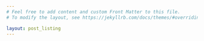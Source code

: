 ```yaml
---
# Feel free to add content and custom Front Matter to this file.
# To modify the layout, see https://jekyllrb.com/docs/themes/#overriding-theme-defaults

layout: post_listing
---
```

